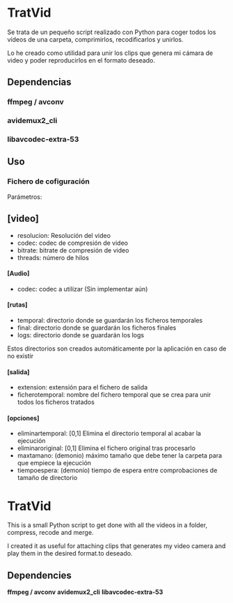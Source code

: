 TratVid
=======

Se trata de un pequeño script realizado con Python para coger todos los vídeos de una carpeta, comprimirlos, recodificarlos y unirlos.

Lo he creado como utilidad para unir los clips que genera mi cámara de video y poder reproducirlos en el formato deseado.

Dependencias
------------

### ffmpeg / avconv
### avidemux2_cli
### libavcodec-extra-53


Uso
---

### Fichero de cofiguración
Parámetros:
## [video]
* resolucion: Resolución del video
* codec: codec de compresión de video
* bitrate: bitrate de compresión de video
* threads: número de hilos

#### [Audio]
* codec: codec a utilizar (Sin implementar aún)

#### [rutas]
* temporal: directorio donde se guardarán los ficheros temporales
* final: directorio donde se guardarán los ficheros finales
* logs: directorio donde se guardarán los logs

Estos directorios son creados automáticamente por la aplicación en caso de no existir

#### [salida]
* extension: extensión para el fichero de salida
* ficherotemporal: nombre del fichero temporal que se crea para unir todos los ficheros tratados

#### [opciones]
* eliminartemporal: [0,1] Elimina el directorio temporal al acabar la ejecución
* eliminaroriginal: [0,1] Elimina el fichero original tras procesarlo
* maxtamano: (demonio) máximo tamaño que debe tener la carpeta para que empiece la ejecución
* tiempoespera: (demonio) tiempo de espera entre comprobaciones de tamaño de directorio



TratVid
=======

This is a small Python script to get done with all the videos in a folder, compress, recode and merge.

I created it as useful for attaching clips that generates my video camera and play them in the desired format.to deseado.

Dependencies
------------

**ffmpeg / avconv**
**avidemux2_cli**
**libavcodec-extra-53**